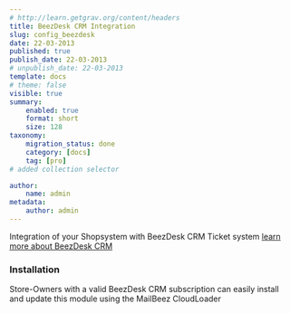 ```yaml
---
# http://learn.getgrav.org/content/headers
title: BeezDesk CRM Integration
slug: config_beezdesk
date: 22-03-2013
published: true
publish_date: 22-03-2013
# unpublish_date: 22-03-2013
template: docs
# theme: false
visible: true
summary:
    enabled: true
    format: short
    size: 128
taxonomy:
    migration_status: done
    category: [docs]
    tag: [pro]
# added collection selector

author:
    name: admin
metadata:
    author: admin
---
```


Integration of your Shopsystem with BeezDesk CRM Ticket system
[learn more about BeezDesk CRM](http://www.beezdesk.com)



### Installation

Store-Owners with a valid BeezDesk CRM subscription can easily install and update this module using the MailBeez CloudLoader
